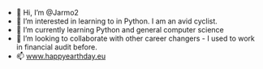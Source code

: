 - 👋 Hi, I’m @Jarmo2
- 👀 I’m interested in learning to in Python. I am an avid cyclist.
- 🌱 I’m currently learning Python and general computer science
- 💞️ I’m looking to collaborate with other career changers - I used to work in financial audit before.
- 📫 www.happyearthday.eu

<!---
Jarmo2/Jarmo2 is a ✨ special ✨ repository because its `README.md` (this file) appears on your GitHub profile.
You can click the Preview link to take a look at your changes.
--->
